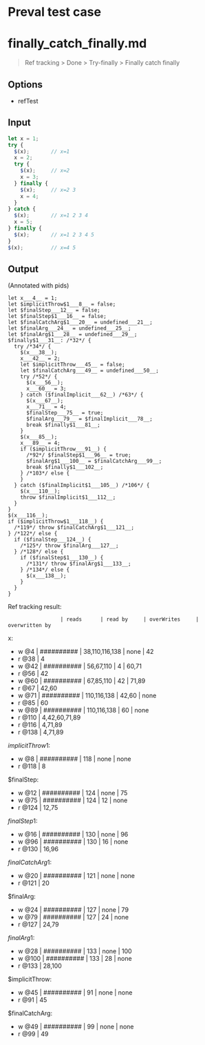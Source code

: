 # Preval test case

# finally_catch_finally.md

> Ref tracking > Done > Try-finally > Finally catch finally

## Options

- refTest

## Input

`````js filename=intro
let x = 1;
try {
  $(x);       // x=1
  x = 2;
  try {
    $(x);     // x=2
    x = 3;
  } finally {
    $(x);     // x=2 3
    x = 4;
  }
} catch {
  $(x);       // x=1 2 3 4
  x = 5;
} finally {
  $(x);       // x=1 2 3 4 5
}
$(x);         // x=4 5
`````

## Output

(Annotated with pids)

`````filename=intro
let x___4__ = 1;
let $implicitThrow$1___8__ = false;
let $finalStep___12__ = false;
let $finalStep$1___16__ = false;
let $finalCatchArg$1___20__ = undefined___21__;
let $finalArg___24__ = undefined___25__;
let $finalArg$1___28__ = undefined___29__;
$finally$1___31__: /*32*/ {
  try /*34*/ {
    $(x___38__);
    x___42__ = 2;
    let $implicitThrow___45__ = false;
    let $finalCatchArg___49__ = undefined___50__;
    try /*52*/ {
      $(x___56__);
      x___60__ = 3;
    } catch ($finalImplicit___62__) /*63*/ {
      $(x___67__);
      x___71__ = 4;
      $finalStep___75__ = true;
      $finalArg___79__ = $finalImplicit___78__;
      break $finally$1___81__;
    }
    $(x___85__);
    x___89__ = 4;
    if ($implicitThrow___91__) {
      /*92*/ $finalStep$1___96__ = true;
      $finalArg$1___100__ = $finalCatchArg___99__;
      break $finally$1___102__;
    } /*103*/ else {
    }
  } catch ($finalImplicit$1___105__) /*106*/ {
    $(x___110__);
    throw $finalImplicit$1___112__;
  }
}
$(x___116__);
if ($implicitThrow$1___118__) {
  /*119*/ throw $finalCatchArg$1___121__;
} /*122*/ else {
  if ($finalStep___124__) {
    /*125*/ throw $finalArg___127__;
  } /*128*/ else {
    if ($finalStep$1___130__) {
      /*131*/ throw $finalArg$1___133__;
    } /*134*/ else {
      $(x___138__);
    }
  }
}
`````

Ref tracking result:

                     | reads      | read by     | overWrites     | overwritten by
x:
  - w @4       | ########## | 38,110,116,138 | none           | 42
  - r @38      | 4
  - w @42      | ########## | 56,67,110   | 4              | 60,71
  - r @56      | 42
  - w @60      | ########## | 67,85,110   | 42             | 71,89
  - r @67      | 42,60
  - w @71      | ########## | 110,116,138 | 42,60          | none
  - r @85      | 60
  - w @89      | ########## | 110,116,138 | 60             | none
  - r @110     | 4,42,60,71,89
  - r @116     | 4,71,89
  - r @138     | 4,71,89

$implicitThrow$1:
  - w @8             | ########## | 118         | none           | none
  - r @118           | 8

$finalStep:
  - w @12            | ########## | 124         | none           | 75
  - w @75            | ########## | 124         | 12             | none
  - r @124           | 12,75

$finalStep$1:
  - w @16            | ########## | 130         | none           | 96
  - w @96            | ########## | 130         | 16             | none
  - r @130           | 16,96

$finalCatchArg$1:
  - w @20            | ########## | 121         | none           | none
  - r @121           | 20

$finalArg:
  - w @24            | ########## | 127         | none           | 79
  - w @79            | ########## | 127         | 24             | none
  - r @127           | 24,79

$finalArg$1:
  - w @28            | ########## | 133         | none           | 100
  - w @100           | ########## | 133         | 28             | none
  - r @133           | 28,100

$implicitThrow:
  - w @45            | ########## | 91          | none           | none
  - r @91            | 45

$finalCatchArg:
  - w @49            | ########## | 99          | none           | none
  - r @99            | 49
